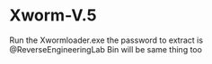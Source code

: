 # Xworm-V.5

Run the Xwormloader.exe the password to extract  is @ReverseEngineeringLab
Bin will be same thing too
